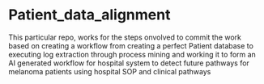 # Patient_data_alignment
This particular repo, works for the steps onvolved to commit the work based on creating a workflow from creating a perfect Patient database to executing log extraction through process mining and working it to form an AI generated workflow for hospital system to detect future pathways for melanoma patients using hospital SOP and clinical pathways

